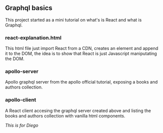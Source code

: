 ## Graphql basics

This project started as a mini tutorial on what's is React and what is Graphql.

### react-explanation.html

This html file just import React from a CDN, creates an element and append it to the DOM, the idea is to show that React is just Javascript maniputating the DOM.

### apollo-server

Apollo graphql server from the apollo official tutorial, exposing a books and authors collection.

### apollo-client

A React client accesing the graphql server created above and listing the books and authors collection with vanilla html components.

*This is for Diego*

